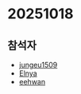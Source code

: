 # 20251018

## 참석자

- [jungeu1509](https://github.com/jungeu1509/)
- [Elnya](https://github.com/Elnya)
- [eehwan](https://github.com/eehwan)
